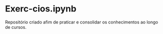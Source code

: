 # Exerc-cios.ipynb
Repositório criado afim de praticar e consolidar os conhecimentos ao longo de cursos.
